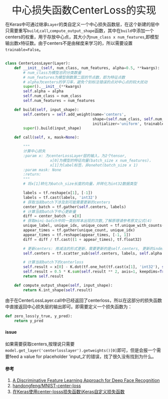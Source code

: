 <center><font size=6>中心损失函数CenterLoss的实现</font></center>

<script type="text/javascript" src="http://cdn.mathjax.org/mathjax/latest/MathJax.js?config=TeX-AMS-MML_HTMLorMML"></script>
<script type="text/x-mathjax-config">
    MathJax.Hub.Config({ tex2jax: {inlineMath: [['$', '$']]}, messageStyle: "none" });
</script>
<!--这段代码用于转化为PDF时候，数学公式能正常渲染。-->

在Keras中可通过继承`Layer`的类自定义一个中心损失函数层，在这个新建的层中只需要重写`build`,`call`,`compute_output_shape`函数，其中在`build`中添加一个centers的权重，用于存放中心点，其大小为`num_class x num_features`,即模型输出数x特征数。由于centers不是由梯度来学习的，所以需要设置`trainable=False`。
~~~py

class CenterLossLayer(Layer):
    def __init__(self, num_class, num_features, alpha=0.5, **kwargs):
        # num_class为模型总的分类数量
        # num_features为模型倒数第二层的节点数，即为特征点数
        # alpha为centers的学习率，避免个别标注错误的点对中心点的较大扰动
        super().__init__(**kwargs)
        self.alpha = alpha
        self.num_class = num_class
        self.num_features = num_features

    def build(self, input_shape):
        self.centers = self.add_weight(name='centers',
                                       shape=(self.num_class, self.num_features),
                                       initializer='uniform', trainable=False)
        super().build(input_shape)

    def call(self, x, mask=None):

        """
        计算中心损失
        :param x: 为centerLossLayer层的输入，为2个tensor,
                    x[0]为模型的特征向量(batch_size x num_features)，
                    x[1]为label标签，非onehot(batch_size x 1)
        :param mask: None
        :return:
        """
        # 将x[1]转化为batch_size长度的向量，并转化为int32数据类型

        labels = tf.reshape(x[1], [-1])
        labels = tf.cast(labels, 'int32')
        # 获取当前batch下涉及到可能需要更新的centers
        center_batch = tf.gather(self.centers, labels)
        # 计算当前batch下中心更新量
        diff = center_batch - x[0]
        # 获取mini-batch中同一类别样本出现的次数,了解原理请参考原文公式(4)
        unique_label, unique_idx, unique_count = tf.unique_with_counts(labels)
        appear_times = tf.gather(unique_count, unique_idx)
        appear_times = tf.reshape(appear_times, [-1, 1])
        diff = diff / tf.cast((1 + appear_times), tf.float32)

        # 更新centers: 用减法的形式更新，需要更新的是self.centers, 更新的index是labels表示，更新量为self.alpha * diff
        self.centers = tf.scatter_sub(self.centers, labels, self.alpha * diff)

        # 计算当前batch下的centerloss
        self.result = x[0] - K.dot(tf.one_hot(tf.cast(x[1], 'int32'), self.num_class), self.centers)
        self.result = 0.5 * K.sum(self.result ** 2, axis=1, keepdims=True)
        return self.result

    def compute_output_shape(self, input_shape):
        return K.int_shape(self.result)
~~~
由于在CenterLossLayer.call中已经返回了centerloss，所以在这部分的损失函数中直接返回中心损失层的输出即可。即需要定义一个损失函数为：
~~~py
def zero_loss(y_true, y_pred):
    return y_pred
~~~

#### issue
如果需要获取centers,按理说只需要`model.get_layer('centerlosslayer').getweights()[0]`即可，但是会报一个需要feed a value for placeholder 'input_2'的错误，找了很久没有找到为什么。 

#### 参考
1. [A Discriminative Feature Learning Approach for Deep Face Recognition](https://ydwen.github.io/papers/WenECCV16.pdf)
2. [handongfeng/MNIST-center-loss](https://github.com/handongfeng/MNIST-center-loss/blob/master/centerLoss_MNIST.py)
3. [在Keras使用center-losss损失函数\Keras自定义损失函数](https://blog.csdn.net/DumpDoctorWang/article/details/84204476)
